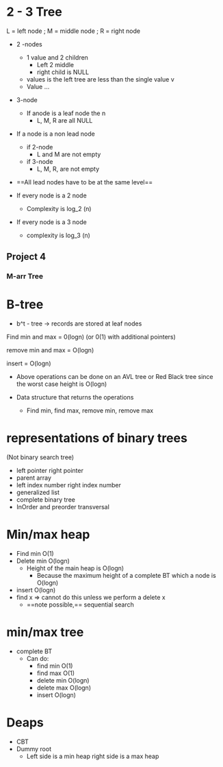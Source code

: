 # 2 - 3 Tree

L = left node ; M = middle node ; R = right node

- 2 -nodes
    - 1 value and 2 children
        - Left 2 middle
        - right child is NULL
    - values is the left tree are less than the single value v
    - Value …
- 3-node
    - If anode is a leaf node the n
        - L, M, R are all NULL
- If a node is a non lead node
    - if 2-node
        - L and M are not empty
    - if 3-node
        - L, M, R, are not empty
- ==All lead nodes have to be at the same level==

  

- If every node is a 2 node
    - Complexity is log_2 (n)
- If every node is a 3 node
    - complexity is log_3 (n)

## Project 4

### M-arr Tree

  

# B-tree

- b^t - tree → records are stored at leaf nodes

  

Find min and max = 0(logn) (or 0(1) with additional pointers)

remove min and max = O(logn)

insert = O(logn)

- Above operations can be done on an AVL tree or Red Black tree since the worst case height is O(logn)

  

- Data structure that returns the operations
    - Find min, find max, remove min, remove max

# representations of binary trees

(Not binary search tree)

- left pointer right pointer
- parent array
- left index number right index number
- generalized list
- complete binary tree
- InOrder and preorder transversal

  

# Min/max heap

- Find min O(1)
- Delete min O(logn)
    - Height of the main heap is O(logn)
        - Because the maximum height of a complete BT which a node is O(logn)
- insert O(logn)
- find x ⇒ cannot do this unless we perform a delete x
    - ==note possible,== sequential search

  

# min/max tree

- complete BT
    - Can do:
        - find min O(1)
        - find max O(1)
        - delete min O(logn)
        - delete max O(logn)
        - insert O(logn)

  

# Deaps

- CBT
- Dummy root
    - Left side is a min heap right side is a max heap
